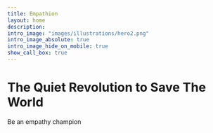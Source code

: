 ```yaml
---
title: Empathion
layout: home
description: 
intro_image: "images/illustrations/hero2.png"
intro_image_absolute: true
intro_image_hide_on_mobile: true
show_call_box: true
---
```


# The Quiet Revolution to Save The World
Be an empathy champion
